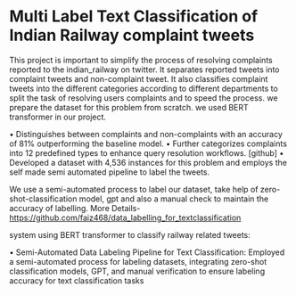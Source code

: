 # Multi Label Text Classification of Indian Railway complaint tweets
This project is important to simplify the process of resolving complaints reported to the indian_railway on twitter.
It separates reported tweets into complaint tweets and non-complaint tweet.
It also classifies complaint tweets into the different categories according to different departments to split the task of resolving users complaints and to speed the process.
we prepare the dataset for this problem from scratch.
we used BERT transformer in our project.

•	Distinguishes between complaints and non-complaints with an accuracy of 81% outperforming the baseline model.
•	Further categorizes complaints into 12 predefined types to enhance query resolution workflows. [github]
•	Developed a dataset with 4,536 instances for this problem and employs the self made semi automated pipeline to label the tweets. 

We use a semi-automated process to label our dataset, take help of zero-shot-classification model, gpt and 
also a manual check to maintain the accuracy of labelling. More Details- https://github.com/faiz468/data_labelling_for_textclassification

system using BERT transformer to classify railway related tweets:

•	Semi-Automated Data Labeling Pipeline for Text Classification: Employed a semi-automated process for labeling datasets, integrating zero-shot classification models, GPT, and manual verification to ensure labeling accuracy for text classification tasks
